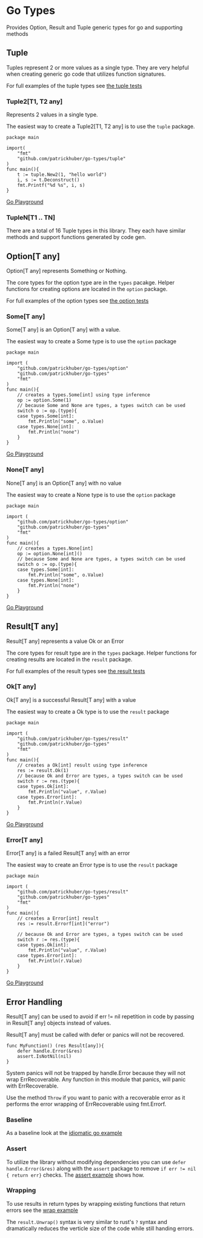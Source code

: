 # Go Types

Provides Option, Result and Tuple generic types for go and supporting methods

## Tuple

Tuples represent 2 or more values as a single type. They are very helpful when creating generic go code that utilizes function signatures.

For full examples of the tuple types see [the tuple tests](tuple_test.go)

### Tuple2[T1, T2 any]

Represents 2 values in a single type.

The easiest way to create a Tuple2[T1, T2 any] is to use the `tuple` package. 

```golang
package main

import(
    "fmt"
    "github.com/patrickhuber/go-types/tuple"
)
func main(){
    t := tuple.New2(1, "hello world")
    i, s := t.Deconstruct()
    fmt.Printf("%d %s", i, s)
}
```

[Go Playground](https://go.dev/play/p/-a2MXvUdCSP)

### TupleN[T1 .. TN]

There are a total of 16 Tuple types in this library. They each have similar methods and support functions generated by code gen. 

## Option[T any]

Option[T any] represents Something or Nothing. 

The core types for the option type are in the `types` pacakge. Helper functions for creating options are located in the `option` package.

For full examples of the option types see [the option tests](option_test.go)

### Some[T any]

Some[T any] is an Option[T any] with a value. 

The easiest way to create a Some type is to use the `option` package

```golang
package main

import (
    "github.com/patrickhuber/go-types/option"
    "github.com/patrickhuber/go-types"
    "fmt"
)
func main(){
    // creates a types.Some[int] using type inference
    op := option.Some(1) 
    // because Some and None are types, a types switch can be used
    switch o := op.(type){
    case types.Some[int]:
        fmt.Println("some", o.Value)
    case types.None[int]:
        fmt.Println("none")
    }    
}
```

[Go Playground](https://go.dev/play/p/a5kpg-AMw9a)

### None[T any]

None[T any] is an Option[T any] with no value

The easiest way to create a None type is to use the `option` package

```golang
package main

import (
    "github.com/patrickhuber/go-types/option"
    "github.com/patrickhuber/go-types"
    "fmt"
)
func main(){
    // creates a types.None[int]
    op := option.None[int]() 
    // because Some and None are types, a types switch can be used
    switch o := op.(type){
    case types.Some[int]:
        fmt.Println("some", o.Value)
    case types.None[int]:
        fmt.Println("none")
    }    
}
```

[Go Playground](https://go.dev/play/p/MKYSi4NyGhi)

## Result[T any]

Result[T any] represents a value Ok or an Error

The core types for result type are in the `types` package. Helper functions for creating results are located in the `result` package.

For full examples of the result types see [the result tests](result_test.go)

### Ok[T any]

Ok[T any] is a successful Result[T any] with a value

The easiest way to create a Ok type is to use the `result` package

```golang
package main

import (
    "github.com/patrickhuber/go-types/result"
    "github.com/patrickhuber/go-types"
    "fmt"
)
func main(){
    // creates a Ok[int] result using type inference
    res := result.Ok(1) 
    // because Ok and Error are types, a types switch can be used
    switch r := res.(type){
    case types.Ok[int]:
        fmt.Println("value", r.Value)
    case types.Error[int]:
        fmt.Println(r.Value)
    }    
}
```

[Go Playground](https://go.dev/play/p/SybyvlOyH80)

### Error[T any]

Error[T any] is a failed Result[T any] with an error

The easiest way to create an Error type is to use the `result` package

```golang
package main

import (
    "github.com/patrickhuber/go-types/result"
    "github.com/patrickhuber/go-types"
    "fmt"
)
func main(){
    // creates a Error[int] result
    res := result.Errorf[int]("error")

    // because Ok and Error are types, a types switch can be used
    switch r := res.(type){
    case types.Ok[int]:
        fmt.Println("value", r.Value)
    case types.Error[int]:
        fmt.Println(r.Value)
    }    
}
```

[Go Playground](https://go.dev/play/p/13IyH_tP7qt)

## Error Handling 

Result[T any] can be used to avoid if err != nil repetition in code by passing in Result[T any] objects instead of values.

Result[T any] must be called with defer or panics will not be recovered.

```golang
func MyFunction() (res Result[any]){
    defer handle.Error(&res)
    assert.IsNotNil(nil)
}
```

System panics will not be trapped by handle.Error because they will not wrap ErrRecoverable. Any function in this module that panics, will panic with ErrRecoverable. 

Use the method `Throw` if you want to panic with a recoverable error as it performs the error wrapping of ErrRecoverable using fmt.Errorf.

### Baseline

As a baseline look at the [idiomatic go example](examples/idiomatic_test.go)

### Assert

To utilize the library without modifying dependencies you can use `defer handle.Error(&res)` along with the `assert` package to remove `if err != nil { return err}` checks. The [assert example](examples/assert_test.go) shows how.

### Wrapping

To use results in return types by wrapping existing functions that return errors see the [wrap example](examples/wrap_test.go)

The `result.Unwrap()` syntax is very similar to rust's `?` syntax and dramatically reduces the verticle size of the code while still handing errors.
